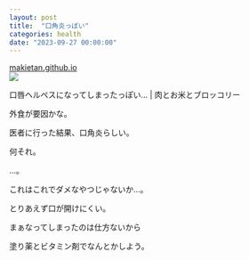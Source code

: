 ```yaml
---
layout: post
title:  "口角炎っぽい"
categories: health
date: "2023-09-27 00:00:00"
---
```



<div class="card">
  <a href="https://makietan.github.io/health/2023/09/26/report.html"></a>
  <div class="card__header">
    <a href="https://makietan.github.io/health/2023/09/26/report.html">makietan.github.io</a>
  </div>
  <div class="card__image">
    <img src="https://makietan.github.io/assets/thumbnail/logo.png">
  </div>
  <div class="card__title">
    <p>口唇ヘルペスになってしまったっぽい… | 肉とお米とブロッコリー</p>
  </div>
  <div class="card__description">
    <p>外食が要因かな。</p>
  </div>
</div>


医者に行った結果、口角炎らしい。

何それ。

...。

これはこれでダメなやつじゃないか...。

とりあえず口が開けにくい。

まぁなってしまったのは仕方ないから

塗り薬とビタミン剤でなんとかしよう。
